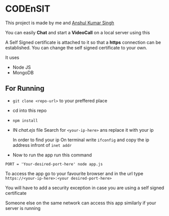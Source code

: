 # CODEnSIT

This project is made by me and [Anshul Kumar Singh](https://github.com/anshul98ks123)

You can easily **Chat** and start a **VideoCall** on a local server using this

A Self Signed certificate is attached to it so that a **https** connection can be established. You can change the self signed certificate to your own.

It uses

* Node JS
* MongoDB

## For Running

* `git clone <repo-url>` to your preffered place
* cd into this repo
* `npm install`
* IN *chat.ejs* file
   Search for `<your-ip-here>` ans replace it with your ip
  
   In order to find your ip 
   On terminal write `ifconfig` and copy the ip address infront of `inet addr`
  
* Now to run the app run this command

 `PORT = 'Your-desired-port-here' node app.js`

To access the app go to your favourite browser and in the url type
`https://<your-ip-here>:<your desired-port-here>`

You will have to add a security exception in case you are using a self signed certificate

Someone else on the same network can access this app similarly if your server is running
